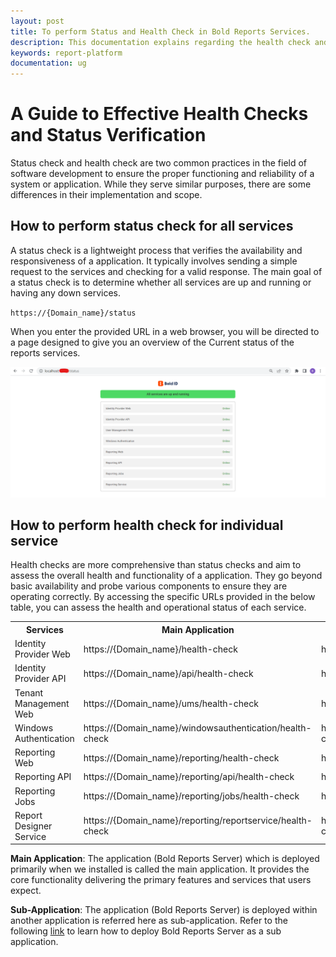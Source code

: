 ```yaml
---
layout: post
title: To perform Status and Health Check in Bold Reports Services.
description: This documentation explains regarding the health check and the status check  of the bold reports services.
keywords: report-platform
documentation: ug
---
```


# A Guide to Effective Health Checks and Status Verification

Status check and health check are two common practices in the field of software development to ensure the proper functioning and reliability of a system or application. While they serve similar purposes, there are some differences in their implementation and scope.  

## How to perform status check for all services

A status check is a lightweight process that verifies the availability and responsiveness of a application. It typically involves sending a simple request to the services and checking for a valid response. The main goal of a status check is to determine whether all services are up and running or having any down services.

`https://{Domain_name}/status`

When you enter the provided URL in a web browser, you will be directed to a page designed to give you an overview of the Current status of the reports services.

![Status Check](/static/assets/on-premise/images/how-to/status-check.png)

## How to perform health check for individual service

Health checks are more comprehensive than status checks and aim to assess the overall health and functionality of a application. They go beyond basic availability and probe various components to ensure they are operating correctly. By accessing the specific URLs provided in the below table, you can assess the health and operational status of each service.

<table>
  <tr>
    <th>Services</th>
    <th>Main Application</th>
    <th>Sub Application</th>
  </tr>
  <tr>
    <td>Identity Provider Web</td>
    <td>https://{Domain_name}/health-check</td>
    <td>https://{Domain_name}/{Sub_application_name}/health-check</td>
  </tr>
  <tr>
    <td>Identity Provider API</td>
    <td>https://{Domain_name}/api/health-check</td>
    <td>https://{Domain_name}/{Sub_application_name}/api/health-check</td>
  </tr>
  <tr>
    <td>Tenant Management Web</td>
    <td>https://{Domain_name}/ums/health-check</td>
    <td>https://{Domain_name}/{Sub_application_name}/ums/health-check</td>
  </tr>
   <tr>
    <td>Windows Authentication</td>
    <td>https://{Domain_name}/windowsauthentication/health-check</td>
    <td>https://{Domain_name}/{Sub_application_name}/windowsauthentication/health-check</td>
  </tr>
  <tr>
    <td>Reporting Web</td>
    <td>https://{Domain_name}/reporting/health-check</td>
    <td>https://{Domain_name}/{Sub_application_name}/reporting/health-check</td>
  </tr>
   <tr>
    <td>Reporting API</td>
    <td>https://{Domain_name}/reporting/api/health-check</td>
    <td>https://{Domain_name}/{Sub_application_name}/reporting/api/health-check</td>
  </tr>
  <tr>
    <td>Reporting Jobs</td>
    <td>https://{Domain_name}/reporting/jobs/health-check</td>
    <td>https://{Domain_name}/{Sub_application_name}/reporting/jobs/health-check</td>
  </tr>
  <tr>
    <td>Report Designer Service</td>
    <td>https://{Domain_name}/reporting/reportservice/health-check</td>
    <td>https://{Domain_name}/{Sub_application_name}/reporting/reportservice/health-check</td>
 </tr> </table>

 **Main Application**: The application (Bold Reports Server) which is deployed primarily when we installed is called the main application. It provides the core functionality delivering the primary features and services that users expect.

 **Sub-Application**: The application (Bold Reports Server) is deployed within another application is referred here as sub-application. Refer to the following [link](../deploy-boldreports-server-as-subapplication-in-windows-environment/) to learn how to deploy Bold Reports Server as a sub application.